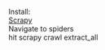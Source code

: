 Install: <br />
	[Scrapy](https://doc.scrapy.org/en/latest/intro/install.html) <br />
Navigate to spiders <br />
	hit scrapy crawl extract_all